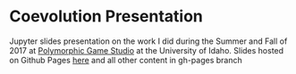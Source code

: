 # Coevolution Presentation
Jupyter slides presentation on the work I did during the Summer and Fall of 2017 at [Polymorphic Game Studio](http://www.polymorphicgames.com/) at the University of Idaho. Slides hosted on Github Pages [here](https://aribcarter.github.io/Coevolution_Presentation/prez.slides.html#/) and all other content in gh-pages branch
